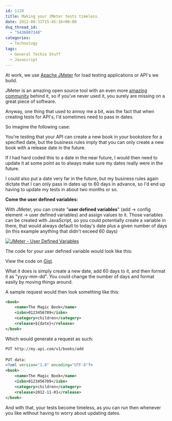 ```yaml
---
id: 1120
title: Making your JMeter tests timeless.
date: 2012-08-31T15:45:16+00:00
dsq_thread_id:
  - "5436807248"
categories:
  - Technology
tags:
  - General Techie Stuff
  - Javascript
---
```

At work, we use [Apache JMeter](http://jmeter.apache.org) for load testing applications or API's we build.

JMeter is an amazing open source tool with an even more [amazing community](www.apache.org/foundation/getinvolved.html) behind it, so if you've never used it, you surely are missing on a great piece of software.

Anyway, one thing that used to annoy me a bit, was the fact that when creating tests for API's, I'd sometimes need to pass in dates.

So imagine the following case:

You're testing that your API can create a new book in your bookstore for a specified date, but the business rules imply that you can only create a new book with a release date in the future.

If I had hard coded this to a date in the near future, I would then need to update it at some point as to always make sure my dates really were in the future.

I could also put a date very far in the future, but my business rules again dictate that I can only pass in dates up to 60 days in advance, so I'd end up having to update my tests in about two months or so.

**Come the user defined variables:**

With JMeter, you can create "**user defined variables**" (add -> config element -> user defined variables) and assign values to it. Those variables can be created with JavaScript, so you could potentially create a variable in there, that would always default to today's date plus a given number of days (in this example anything that didn't exceed 60 days)

[<img class="aligncenter size-full wp-image-1131" title="JMeter - User Defined Variables" alt="JMeter - User Defined Variables" src="/images/2012/08/30-08-2012-09-45-581.png" width="765" height="156" srcset="/images/2012/08/30-08-2012-09-45-581.png 765w, /images/2012/08/30-08-2012-09-45-581-300x61.png 300w" sizes="(max-width: 765px) 100vw, 765px" />](/images/2012/08/30-08-2012-09-45-581.png)

The code for your user defined variable would look like this:

<div class="oembed-gist">
  <noscript>
    View the code on <a href="https://gist.github.com/3525850">Gist</a>.
  </noscript>
</div>

What it does is simply create a new date, add 60 days to it, and then format it as "yyyy-mm-dd". You could change the number of days and format easily by moving things around.

A sample request would then look something like this:

```xml
<book>
	<name>The Magic Book</name>
	<isbn>0123456789</isbn>
	<category>children</category>
	<release>${date}</release>
</book>
```

Which would generate a request as such:

```xml
PUT http://my.api.com/v1/books/add

PUT data:
<?xml version="1.0" encoding="UTF-8"?>
<book>
	<name>The Magic Book</name>
	<isbn>0123456789</isbn>
	<category>children</category>
	<release>2012-11-01</release>
</book>
```

And with that, your tests become timeless, as you can run then whenever you like without having to worry about updating dates.
